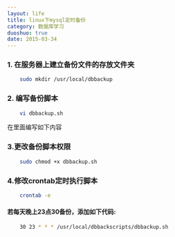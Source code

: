 ```yaml
---
layout: life
title: linux下mysql定时备份
category: 数据库学习
duoshuo: true
date: 2015-03-34
---
```



<!-- more -->


### 1. 在服务器上建立备份文件的存放文件夹

```sh
	sudo mkdir /usr/local/dbbackup
```

### 2. 编写备份脚本

```sh
	vi dbbackup.sh 
```

在里面编写如下内容


### 3.更改备份脚本权限


```sh
	sudo chmod +x dbbackup.sh 
```


### 4.修改crontab定时执行脚本


```sh
	crontab -e 
```


#### 若每天晚上23点30备份，添加如下代码:


```sh
	30 23 * * * /usr/local/dbbackscripts/dbbackup.sh
```





